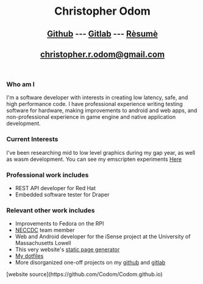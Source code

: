 <!--
    This program is free software: you can redistribute it and/or modify
    it under the terms of the GNU General Public License as published by the Free Software Foundation, either version 3 of the License, or
    (at your option) any later version.

    This program is distributed in the hope that it will be useful,
    but WITHOUT ANY WARRANTY; without even the implied warranty of
    MERCHANTABILITY or FITNESS FOR A PARTICULAR PURPOSE.  See the
    GNU General Public License for more details.

    You should have received a copy of the GNU General Public License
    along with this program.  If not, see <https://www.gnu.org/licenses/>.
-->

<header>

# Christopher Odom

## [Github](https://github.com/Codom) --- [Gitlab](https://gitlab.com/Codom) --- [R&egrave;sum&egrave;](./resume.pdf)
## christopher.r.odom@gmail.com 

</header>

### Who am I

I'm a software developer with interests in creating low latency, safe, and high
performance code. I have professional experience writing testing software
for hardware, making improvements to android and web apps, and non-professional experience
in game engine and native application development.

### Current Interests

I've been researching mid to low level graphics during my gap year,
as well as wasm development. You can see my emscripten experiments
[Here](wasm.html)

### Professional work includes
* REST API developer for Red Hat
* Embedded software tester for Draper

### Relevant other work includes
* Improvements to Fedora on the RPI
* [NECCDC](https://neccdl.org/neccdc/) team member
* Web and Android developer for the iSense project at the University
of Massachusetts Lowell
* This very website's [static page generator](https://github.com/Codom/Codom.github.io)
* [My dotfiles](https://gitlab.com/Codom/i_use_arch_btw)
* More disorganized one-off projects on my [github](https://github.com/Codom) and
[gitlab](https://gitlab.com/Codom)


<footer>
 <div class="right"> [website source](https://github.com/Codom/Codom.github.io) </div>
</footer>

